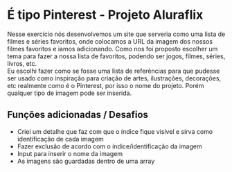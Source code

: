 # É tipo Pinterest - Projeto Aluraflix
Nesse exercício nós desenvolvemos um site que serveria como uma lista de filmes e séries favoritos, onde colocamos a URL da imagem dos nossos filmes favoritos e iamos adicionando.
Como nos foi proposto escolher um tema para fazer a nossa lista de favoritos, podendo ser jogos, filmes, séries, livros, etc.
<br> Eu escolhi fazer como se fosse uma lista de referências para que pudesse ser usado como inspiração para criação de artes, ilustrações, decorações, etc realmente como é o Pinterest, por isso o nome do projeto. Porém qualquer tipo de imagem pode ser inserida.

## Funções adicionadas / Desafios
- Criei um detalhe que faz com que o índice fique visível e sirva como identificação de cada imagem
- Fazer exclusão de acordo com o índice/identificação da imagem
- Input para inserir o nome da imagem
- As imagens são guardadas dentro de uma array
